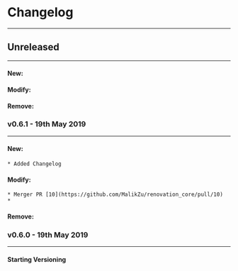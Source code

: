 # Changelog
---


## Unreleased
---
#### New:
#### Modify:
#### Remove:


### v0.6.1 - 19th May 2019
---
#### New:
    * Added Changelog

#### Modify: 
    * Merger PR [10](https://github.com/MalikZu/renovation_core/pull/10)
    * 

#### Remove:


### v0.6.0 - 19th May 2019
---

#### Starting Versioning
